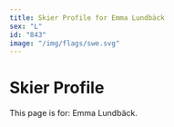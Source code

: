 ```yaml
---
title: Skier Profile for Emma Lundbäck
sex: "L"
id: "843"
image: "/img/flags/swe.svg" 
---
```


# Skier Profile

This page is for: Emma Lundbäck.
    